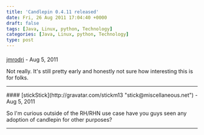 ```yaml
---
title: 'Candlepin 0.4.11 released'
date: Fri, 26 Aug 2011 17:04:40 +0000
draft: false
tags: [Java, Linux, python, Technology]
categories: [Java, Linux, python, Technology]
type: post
---
```



#### 
[jmrodri](http://zeusville.wordpress.com/ "jmrodri@gmail.com") - <time datetime="2011-08-26 19:29:22">Aug 5, 2011</time>

Not really. It's still pretty early and honestly not sure how interesting this is for folks.
<hr />
#### 
[stickStick](http://gravatar.com/stickm13 "stick@miscellaneous.net") - <time datetime="2011-08-26 18:06:40">Aug 5, 2011</time>

So I'm curious outside of the RH/RHN use case have you guys seen any adoption of candlepin for other purposes?
<hr />
